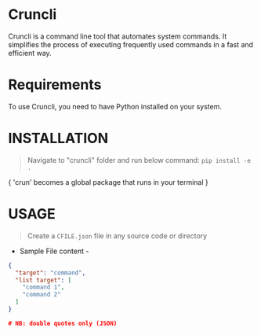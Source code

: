 # Cruncli
Cruncli is a command line tool that automates system commands. It simplifies the process of executing frequently used commands in a fast and efficient way.

# Requirements
To use Cruncli, you need to have Python installed on your system.

# INSTALLATION
> Navigate to "cruncli" folder and run below command:
	`pip install -e .`
  
{ 'crun' becomes a global package that runs in your terminal }


# USAGE
> Create a `CFILE.json` file in any source code or directory
- Sample File content -


```json
{
  "target": "command",
  "list target": [
    "command 1",
    "command 2"
  ]
}

# NB: double quotes only (JSON)
